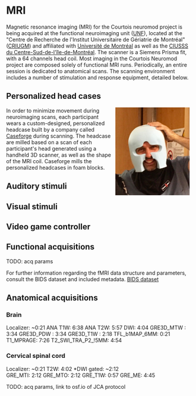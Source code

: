 # MRI

Magnetic resonance imaging (MRI) for the Courtois neuromod project is being acquired at the functional neuroimaging unit ([UNF](https://unf-montreal.ca/)), located at the "Centre de Recherche de l'Institut Universitaire de Gériatrie de Montréal" ([CRIUGM](http://www.criugm.qc.ca/)) and affiliated with [Université de Montréal](https://www.umontreal.ca/) as well as the [CIUSSS du Centre-Sud-de-l'île-de-Montréal](https://ciusss-centresudmtl.gouv.qc.ca/propos/services-en-anglais). The scanner is a Siemens Prisma fit, with a 64 channels head coil. Most imaging in the Courtois Neuromod project are composed solely of functional MRI runs. Periodically, an entire session is dedicated to anatomical scans. The scanning environment includes a number of stimulation and response equipment, detailed below.   

## Personalized head cases
<img src="./_static/mri/headcase.png" alt="head case" width="200" align="right" hspace="10"/> In order to minimize movement during neuroimaging scans, each participant wears a custom-designed, personalized headcase built by a company called [Caseforge](https://caseforge.co) during scanning. The headcase are milled based on a scan of each participant's head generated using a handheld 3D scanner, as well as the shape of the MRI coil. Caseforge  mills the personalized headcases in foam blocks.

## Auditory stimuli

## Visual stimuli

## Video  game controller

## Functional acquisitions

TODO: acq params

For further information regarding the fMRI data structure and parameters, consult the BIDS dataset and included metadata.
[BIDS dataset](https://git.unf-montreal.ca/neuromod/)

## Anatomical acquisitions

### Brain

Localizer:          ~0:21
ANA T1W:             6:38
ANA T2W:             5:57
DWI:                 4:04
GRE3D_MTW    :       3:34
GRE3D_PDW    :       3:34
GRE3D_T1W    :       2:18
TFL_b1MAP_6MM:       0:21
T1_MPRAGE:           7:26
T2_SWI_TRA_P2_!5MM:  4:54


### Cervical spinal cord
Localizer:         ~0:21
T2W:                4:02
*DWI gated:        ~2:12  
GRE_MTI:            2:12
GRE_MTO:            2:12
GRE_T1W:            0:57
GRE_ME:             4:45


TODO: acq params, link to osf.io of JCA protocol
